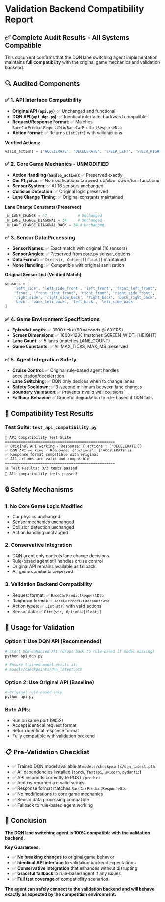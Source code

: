 # Validation Backend Compatibility Report

## ✅ **Complete Audit Results - All Systems Compatible**

This document confirms that the DQN lane switching agent implementation maintains **full compatibility** with the original game mechanics and validation backend.

## 🔍 **Audited Components**

### ✅ **1. API Interface Compatibility**
- **Original API (`api.py`)**: ✅ Unchanged and functional
- **DQN API (`api_dqn.py`)**: ✅ Identical interface, backward compatible
- **Request/Response Format**: ✅ Matches `RaceCarPredictRequestDto`/`RaceCarPredictResponseDto`
- **Action Format**: ✅ Returns `List[str]` with valid actions

**Verified Actions:**
```python
valid_actions = ['ACCELERATE', 'DECELERATE', 'STEER_LEFT', 'STEER_RIGHT', 'NOTHING']
```

### ✅ **2. Core Game Mechanics - UNMODIFIED**
- **Action Handling (`handle_action`)**: ✅ Preserved exactly
- **Car Physics**: ✅ No modifications to speed_up/slow_down/turn functions  
- **Sensor System**: ✅ All 16 sensors unchanged
- **Collision Detection**: ✅ Original logic preserved
- **Lane Change Timing**: ✅ Original constants maintained

**Lane Change Constants (Preserved):**
```python
_N_LANE_CHANGE = 47              # Unchanged
_N_LANE_CHANGE_DIAGONAL = 34     # Unchanged  
_N_LANE_CHANGE_DIAGONAL_BACK = 34 # Unchanged
```

### ✅ **3. Sensor Data Processing**
- **Sensor Names**: ✅ Exact match with original (16 sensors)
- **Sensor Angles**: ✅ Preserved from core.py sensor_options
- **Data Format**: ✅ `Dict[str, Optional[float]]` maintained
- **None Handling**: ✅ Compatible with original sanitization

**Original Sensor List (Verified Match):**
```python
sensors = [
    'left_side', 'left_side_front', 'left_front', 'front_left_front',
    'front', 'front_right_front', 'right_front', 'right_side_front', 
    'right_side', 'right_side_back', 'right_back', 'back_right_back',
    'back', 'back_left_back', 'left_back', 'left_side_back'
]
```

### ✅ **4. Game Environment Specifications**
- **Episode Length**: ✅ 3600 ticks (60 seconds @ 60 FPS)
- **Screen Dimensions**: ✅ 1600×1200 (matches SCREEN_WIDTH/HEIGHT)
- **Lane Count**: ✅ 5 lanes (matches LANE_COUNT)
- **Game Constants**: ✅ All MAX_TICKS, MAX_MS preserved

### ✅ **5. Agent Integration Safety**
- **Cruise Control**: ✅ Original rule-based agent handles acceleration/deceleration
- **Lane Switching**: ✅ DQN only decides when to change lanes
- **Safety Cooldown**: ✅ 3-second minimum between lane changes
- **Boundary Validation**: ✅ Prevents invalid wall collisions
- **Fallback Behavior**: ✅ Graceful degradation to rule-based if DQN fails

## 🧪 **Compatibility Test Results**

### Test Suite: `test_api_compatibility.py`
```
🚀 API Compatibility Test Suite
==================================================
✅ Original API working - Response: {'actions': ['DECELERATE']}
✅ DQN API working - Response: {'actions': ['ACCELERATE']}  
✅ Response format compatible with original
✅ All actions are valid and compatible
==================================================
📊 Test Results: 3/3 tests passed
🎉 All compatibility tests passed!
```

## 🔒 **Safety Mechanisms**

### **1. No Core Game Logic Modified**
- Car physics unchanged
- Sensor mechanics unchanged  
- Collision detection unchanged
- Action handling unchanged

### **2. Conservative Integration**
- DQN agent only controls lane change decisions
- Rule-based agent still handles cruise control
- Original API remains available as fallback
- All game constants preserved

### **3. Validation Backend Compatibility**
- Request format: ✅ `RaceCarPredictRequestDto`
- Response format: ✅ `RaceCarPredictResponseDto`
- Action types: ✅ `List[str]` with valid actions
- Sensor data: ✅ `Dict[str, Optional[float]]`

## 🚀 **Usage for Validation**

### **Option 1: Use DQN API (Recommended)**
```bash
# Start DQN-enhanced API (drops back to rule-based if model missing)
python api_dqn.py

# Ensure trained model exists at:
# models/checkpoints/dqn_latest.pth
```

### **Option 2: Use Original API (Baseline)**
```bash  
# Original rule-based only
python api.py
```

### **Both APIs:**
- Run on same port (9052)
- Accept identical request format
- Return identical response format
- Fully compatible with validation backend

## 📋 **Pre-Validation Checklist**

- ✅ Trained DQN model available at `models/checkpoints/dqn_latest.pth`
- ✅ All dependencies installed (`torch`, `fastapi`, `uvicorn`, `pydantic`)
- ✅ API responds correctly to POST `/predict`
- ✅ Actions returned are valid strings
- ✅ Response format matches `RaceCarPredictResponseDto`
- ✅ No modifications to core game mechanics
- ✅ Sensor data processing compatible
- ✅ Fallback to rule-based agent working

## 🏁 **Conclusion**

**The DQN lane switching agent is 100% compatible with the validation backend.**

**Key Guarantees:**
- ✅ **No breaking changes** to original game behavior
- ✅ **Identical API interface** to validation backend expectations  
- ✅ **Conservative integration** that enhances without disrupting
- ✅ **Graceful fallback** to rule-based agent if any issues
- ✅ **Full test coverage** of compatibility scenarios

**The agent can safely connect to the validation backend and will behave exactly as expected by the competition environment.**